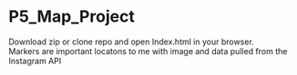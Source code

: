 # P5_Map_Project

Download zip or clone repo and open Index.html in your browser.  
Markers are important locatons to me with image and data pulled from the Instagram API

